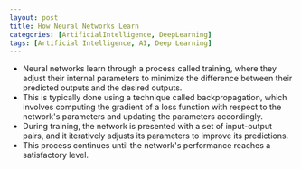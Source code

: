 ```yaml
---
layout: post
title: How Neural Networks Learn
categories: [ArtificialIntelligence, DeepLearning]
tags: [Artificial Intelligence, AI, Deep Learning]
---
```


- Neural networks learn through a process called training, where they adjust their internal parameters to minimize the difference between their predicted outputs and the desired outputs. 
- This is typically done using a technique called backpropagation, which involves computing the gradient of a loss function with respect to the network's parameters and updating the parameters accordingly. 
- During training, the network is presented with a set of input-output pairs, and it iteratively adjusts its parameters to improve its predictions. 
- This process continues until the network's performance reaches a satisfactory level.

